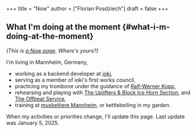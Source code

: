 +++
title = "Now"
author = ["Florian Posdziech"]
draft = false
+++

## What I'm doing at the moment {#what-i-m-doing-at-the-moment}

_(This is [a Now page](http://nownownow.com/about). Where's yours?)_

I'm living in Mannheim, Germany,

-   working as a backend developer at [ioki](https://ioki.com/),
-   serving as a member of ioki's first works council,
-   practicing my trombone under the guidance of [Ralf-Werner Kopp](https://der-trompetenlehrer.de/),
-   rehearsing and playing with [The Uplifters &amp; Block Ice Horn Section](https://theuplifters.de/), and [The Offbeat Service](https://www.instagram.com/theoffbeatservice/),
-   training at [muskeltiere Mannheim](https://www.muskeltiere-sport.de/), or kettlebelling in my garden.

When my activities or priorities change, I'll update this page. Last
update was January 5, 2025.

